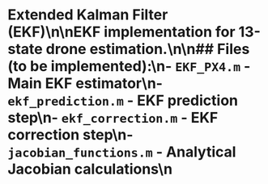 # Extended Kalman Filter (EKF)\n\nEKF implementation for 13-state drone estimation.\n\n## Files (to be implemented):\n- `EKF_PX4.m` - Main EKF estimator\n- `ekf_prediction.m` - EKF prediction step\n- `ekf_correction.m` - EKF correction step\n- `jacobian_functions.m` - Analytical Jacobian calculations\n